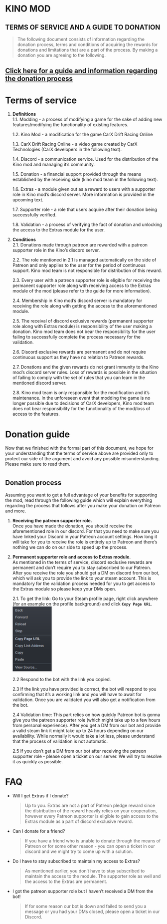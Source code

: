 # KINO MOD 
## TERMS OF SERVICE AND A GUIDE TO DONATION

> The following document consists of information regarding the donation process, terms and conditions of acquiring the rewards for donations and limitations that are a part of the process. By making a donation you are agreeing to the following.  
## [Click here for a guide and information regarding the donation process](#donation-guide)
# Terms of service
1. **Definitions**  
  1.1. Modding - a process of modifying a game for the sake of adding new features/modifying the functionality of existing features.  

     1.2. Kino Mod - a modification for the game CarX Drift Racing Online  

     1.3. CarX Drift Racing Online - a video game created by CarX Technologies (CarX developers in the following text).  

     1.4. Discord - a communication service. Used for the distribution of the Kino mod and managing it’s community.

     1.5. Donation - a financial support provided through the means established by the receiving side (kino mod team in the following text).

     1.6. Extras - a module given out as a reward to users with a supporter role in Kino mod’s discord server. More information is provided in the upcoming text.  

     1.7. Supporter role - a role that users acquire after their donation being successfully verified.  

     1.8. Validation - a process of verifying the fact of donation and unlocking the access to the Extras module for the user.  
2. **Conditions**  
2.1. Donations made through patreon are rewarded with a patreon supporter role in the Kino’s discord server.  

   2.2. The role mentioned in 2.1 is managed automatically on the side of Patreon and only applies to the user for the period of continuous support. Kino mod team is not responsible for distribution of this reward.  

   2.3. Every user with a patreon supporter role is eligible for receiving the permanent supporter role along with receiving access to the Extras module of the mod (please refer to the guide for more information).  

   2.4. Membership in Kino mod’s discord server is mandatory for receiving the role along with getting the access to the aforementioned module.

   2.5. The receival of discord exclusive rewards (permanent supporter role along with Extras module) is responsibility of the user making a donation. Kino mod team does not bear the responsibility for the user failing to successfully complete the process necessary for the validation.

   2.6. Discord exclusive rewards are permanent and do not require continuous support as they have no relation to Patreon rewards.

   2.7. Donations and the given rewards do not grant immunity to the Kino mod’s discord server rules. Loss of rewards is possible in the situation of failing to comply with the set of rules that you can learn in the mentioned discord server.

   2.8. Kino mod team is only responsible for the modification and it’s maintenance. In the unforeseen event that modding the game is no longer possible due to decisions of CarX developers, Kino mod team does not bear responsibility for the functionality of the mod/loss of access to the features.

# Donation guide

Now that we finished with the formal part of this document, we hope for your understanding that the terms of service above are provided only to protect our side of the argument and avoid any possible misunderstanding. Please make sure to read them.
#
## Donation process
Assuming you want to get a full advantage of your benefits for supporting the mod, read through the following guide which will explain everything regarding the process that follows after you make your donation on Patreon and more.  
1. **Receiving the patreon supporter role.**  
Once you have made the donation, you should receive the aforementioned role in our discord. For that you need to make sure you have linked your Discord in your Patreon account settings. How long it will take for you to receive the role is entirely up to Patreon and there’s nothing we can do on our side to speed up the process.  
2. **Permanent supporter role and access to Extras module.**  
As mentioned in the terms of service, discord exclusive rewards are permanent and don’t require you to stay subscribed to our Patreon. After you receive the role you should get a DM on discord from our bot, which will ask you to provide the link to your steam account. This is mandatory for the validation process needed for you to get access to the Extras module so please keep your DMs open.  

   2.1. To get the link: Go to your Steam profile page, right click anywhere (for an example on the profile background) and click **`Copy Page URL`**.  
   ![steam context](../../Images/steam_context.png)

   2.2 Respond to the bot with the link you copied.

   2.3 If the link you have provided is correct, the bot will respond to you confirming that it’s a working link and you will have to await for validation. Once you are validated you will also get a notification from the bot.  

   2.4 Validation time: This part relies on how quickly Patreon bot is gonna give you the patreon supporter role (which might take up to a few hours from personal experience). After you get a DM from our bot and provide a valid steam link it might take up to 24 hours depending on our availability. While normally it would take a lot less, please understand that the process of validation is not automatic.  
   
   2.5 If you don’t get a DM from our bot after receiving the patreon supporter role - please open a ticket on our server. We will try to resolve it as quickly as possible.
# FAQ
- Will I get Extras if I donate?
  > Up to you. Extras are not a part of Patreon pledge reward since the distribution of the reward heavily relies on your cooperation, however every Patreon supporter is eligible to gain access to the Extras module as a part of discord exclusive reward.
- Can I donate for a friend?
  > If you have a friend who is unable to donate through the means of Patreon or for some other reason - you can open a ticket in our discord and we might try to come up with a solution.
- Do I have to stay subscribed to maintain my access to Extras?
  > As mentioned earlier, you don’t have to stay subscribed to maintain the access to the module. The supporter role as well and the access to the Extras are permanent.
- I got the patreon supporter role but I haven’t received a DM from the bot!
  > If for some reason our bot is down and failed to send you a message or you had your DMs closed, please open a ticket in our Discord.
